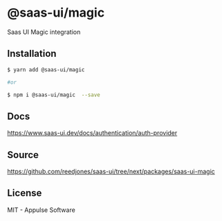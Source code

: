 # @saas-ui/magic

Saas UI Magic integration

## Installation

```sh
$ yarn add @saas-ui/magic

#or

$ npm i @saas-ui/magic  --save
```

## Docs

https://www.saas-ui.dev/docs/authentication/auth-provider

## Source

https://github.com/reedjones/saas-ui/tree/next/packages/saas-ui-magic

## License

MIT - Appulse Software
